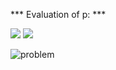 *** Evaluation of p: ***

<img src="https://render.githubusercontent.com/render/math?math=a^{2}-a\+1=1">
<img src="https://render.githubusercontent.com/render/math?math=\left (a-\frac{1}{2}\right )^{2}-\left ( i\frac{\sqrt{3}}{2} \right )^{2}=0">


![problem](https://github.com/sathiiii/codeBase/blob/master/codeBase/moraXtreme%20Past%20Problems/moraXtreme1.0/Complex%20Problem/problem.jpg)
